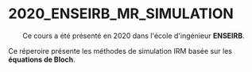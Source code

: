 # 2020_ENSEIRB_MR_SIMULATION

<p align="Center">Ce cours a été présenté en 2020 dans l'école d'ingénieur <b>ENSEIRB</b>.</p>

<p align="Left">Ce réperoire présente les méthodes de simulation IRM basée sur les <b>équations de Bloch</b>.</p>
